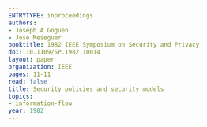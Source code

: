 ```yaml
---
ENTRYTYPE: inproceedings
authors:
- Joseph A Goguen
- José Meseguer
booktitle: 1982 IEEE Symposium on Security and Privacy
doi: 10.1109/SP.1982.10014
layout: paper
organization: IEEE
pages: 11-11
read: false
title: Security policies and security models
topics:
- information-flow
year: 1982
---
```

